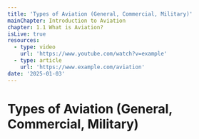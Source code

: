 ```yaml
---
title: 'Types of Aviation (General, Commercial, Military)'
mainChapter: Introduction to Aviation
chapter: 1.1 What is Aviation?
isLive: true
resources:
  - type: video
    url: 'https://www.youtube.com/watch?v=example'
  - type: article
    url: 'https://www.example.com/aviation'
date: '2025-01-03'
---
```


# Types of Aviation (General, Commercial, Military)
